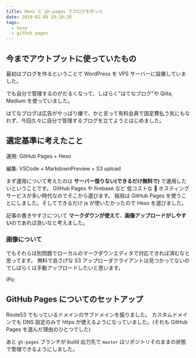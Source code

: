 ```yaml
---
title: Hexo と gh-pages でブログを作った
date: 2019-02-09 19:10:20
tags:
  - hexo
  - github pages
---
```


## 今までアウトプットに使っていたもの

最初はブログを作るということで WordPress を VPS サーバーに設置していました。

でも自分で管理するのがだるくなって、しばらく"はてなブログ"や Qiita, Medium を使っていました。

はてなブログは広告がやっぱり嫌で、かと言って有料会員で固定費払う気にもなれず、今回久々に自分で管理するブログを立てようとはじめました。

## 選定基準に考えたこと

運用: GitHub Pages + Hexo

編集: VSCode + MarkdownPreview + S3 upload

まず運用について考えたのは **サーバー借りない(できるだけ無料で)** で運用したいということです。
GitHub Pages や firebase など 低コストな  ホスティングサービスが多い時代なのでそこから選びます。
結局は GitHub Pages を使うことにしました。そしてできるだけ js が使いたかったので Hexo を選びました。

記事の書きやすさについて **マークダウンが使えて**、**画像アップロードがしやすい**のであれば良いなと考えました。

### 画像について

でもそれらは別問題でローカルのマークダウンエディタで対応できれば済むなと思ってます。
無料で良さげな S3 アップローダクライアントは見つかってないのでしばらくは手動アップロードしたいと思います。

iPic

## GitHub Pages についてのセットアップ

Route53 でもっているドメインのサブドメインを振りました。
カスタムドメインでも DNS 設定のみで https が使えるようになっていました。(それも GitHub Pages を選んだ理由のひとつでした)

あと `gh-pages` ブランチが build 出力先で `master` はリポジトリそのままの状態で管理できるようにしました。
